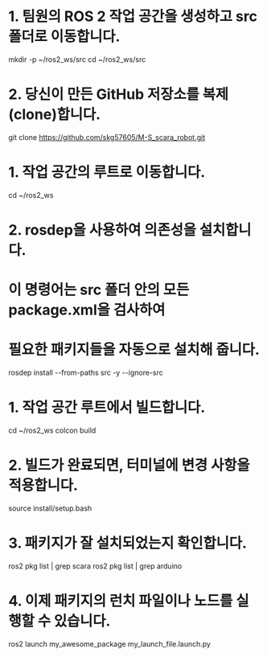 # 1. 팀원의 ROS 2 작업 공간을 생성하고 src 폴더로 이동합니다.
mkdir -p ~/ros2_ws/src
cd ~/ros2_ws/src

# 2. 당신이 만든 GitHub 저장소를 복제(clone)합니다.
git clone https://github.com/skg57605/M-S_scara_robot.git

# 1. 작업 공간의 루트로 이동합니다.
cd ~/ros2_ws

# 2. rosdep을 사용하여 의존성을 설치합니다.
# 이 명령어는 src 폴더 안의 모든 package.xml을 검사하여
# 필요한 패키지들을 자동으로 설치해 줍니다.
rosdep install --from-paths src -y --ignore-src

# 1. 작업 공간 루트에서 빌드합니다.
cd ~/ros2_ws
colcon build

# 2. 빌드가 완료되면, 터미널에 변경 사항을 적용합니다.
source install/setup.bash

# 3. 패키지가 잘 설치되었는지 확인합니다.
ros2 pkg list | grep scara
ros2 pkg list | grep arduino

# 4. 이제 패키지의 런치 파일이나 노드를 실행할 수 있습니다.
ros2 launch my_awesome_package my_launch_file.launch.py
